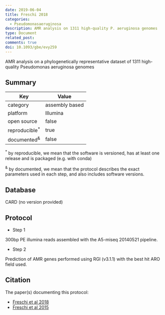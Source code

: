 ```yaml
---
date: 2019-06-04
title: Freschi 2018
categories:
  - Pseudomonasaeruginosa
description: AMR analysis on 1311 high-quality P. aeruginosa genomes
type: Document
related_post:
comments: true
doi: 10.1093/gbe/evy259
---
```


AMR analysis on a phylogenetically representative dataset of 1311 high-quality Pseudomonas aeruginosa genomes


## Summary

|Key|Value|
|----|----|
|category|assembly based|
|platform|Illumina|
|open source|false|
|reproducible<sup>*</sup>|true|
|documented<sup>&</sup>|false|

<sup>*</sup> by reproducible, we mean that the software is versioned, has at least one release and is packaged (e.g. with conda)

<sup>&</sup> by documented, we mean that the protocol describes the exact parameters used in each step, and also includes software versions.

## Database

CARD (no version provided)

## Protocol

* Step 1


300bp PE illumina reads assembled with the A5-miseq 20140521 pipeline.

* Step 2

Prediction of AMR genes performed using RGI (v3.1.1) with the best hit ARO field used.

## Citation

The paper(s) documenting this protocol:

* [Freschi et al 2018](https://academic.oup.com/gbe/article/11/1/109/5215156#129765743)
* [Freschi et al 2015](https://www.frontiersin.org/articles/10.3389/fmicb.2015.01036/full)
